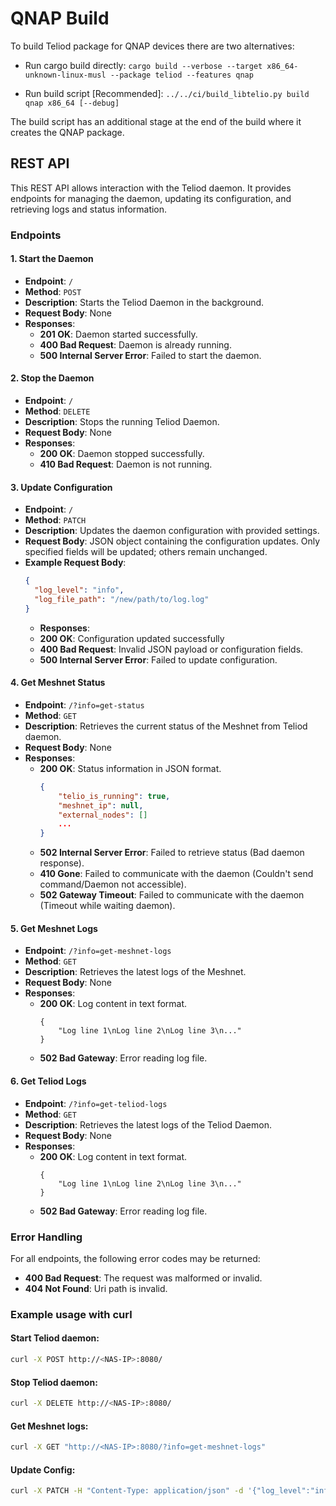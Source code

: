 # QNAP Build

To build Teliod package for QNAP devices there are two alternatives:

- Run cargo build directly:
```cargo build --verbose --target x86_64-unknown-linux-musl --package teliod --features qnap``` 

- Run build script [Recommended]:
```../../ci/build_libtelio.py build qnap x86_64 [--debug]```

The build script has an additional stage at the end of the build where it creates the QNAP package.

## REST API

This REST API allows interaction with the Teliod daemon. It provides endpoints for managing the daemon, updating its configuration, and retrieving logs and status information.

### Endpoints

#### 1. **Start the Daemon**
- **Endpoint**: `/`
- **Method**: `POST`
- **Description**: Starts the Teliod Daemon in the background.
- **Request Body**: None
- **Responses**:
  - **201 OK**: Daemon started successfully.
  - **400 Bad Request**: Daemon is already running.
  - **500 Internal Server Error**: Failed to start the daemon.

#### 2. **Stop the Daemon**
- **Endpoint**: `/`
- **Method**: `DELETE`
- **Description**: Stops the running Teliod Daemon.
- **Request Body**: None
- **Responses**:
  - **200 OK**: Daemon stopped successfully.
  - **410 Bad Request**: Daemon is not running.

#### 3. **Update Configuration**
- **Endpoint**: `/`
- **Method**: `PATCH`
- **Description**: Updates the daemon configuration with provided settings.
- **Request Body**: JSON object containing the configuration updates. Only specified fields will be updated; others remain unchanged.
- **Example Request Body**:
  ```json
  {
    "log_level": "info",
    "log_file_path": "/new/path/to/log.log"
  }
  ```
  - **Responses**:
  - **200 OK**: Configuration updated successfully
  - **400 Bad Request**: Invalid JSON payload or configuration fields.
  - **500 Internal Server Error**: Failed to update configuration.

#### 4. **Get Meshnet Status**
- **Endpoint**: `/?info=get-status`
- **Method**: `GET`
- **Description**: Retrieves the current status of the Meshnet from Teliod daemon.
- **Request Body**: None
- **Responses**:
  - **200 OK**: Status information in JSON format.
    ```json
    {
        "telio_is_running": true,
        "meshnet_ip": null,
        "external_nodes": []
        ...
    }
    ```
  - **502 Internal Server Error**: Failed to retrieve status (Bad daemon response).
  - **410 Gone**: Failed to communicate with the daemon (Couldn't send command/Daemon not accessible).
  - **502 Gateway Timeout**: Failed to communicate with the daemon (Timeout while waiting daemon).

#### 5. **Get Meshnet Logs**
- **Endpoint**: `/?info=get-meshnet-logs`
- **Method**: `GET`
- **Description**: Retrieves the latest logs of the Meshnet.
- **Request Body**: None
- **Responses**:
  - **200 OK**: Log content in text format.
    ```
    {
        "Log line 1\nLog line 2\nLog line 3\n..."
    }
    ```
  - **502 Bad Gateway**: Error reading log file.

#### 6. **Get Teliod Logs**
- **Endpoint**: `/?info=get-teliod-logs`
- **Method**: `GET`
- **Description**: Retrieves the latest logs of the Teliod Daemon.
- **Request Body**: None
- **Responses**:
  - **200 OK**: Log content in text format.
    ```
    {
        "Log line 1\nLog line 2\nLog line 3\n..."
    }
    ```
  - **502 Bad Gateway**: Error reading log file.

### Error Handling

For all endpoints, the following error codes may be returned:
- **400 Bad Request**: The request was malformed or invalid.
- **404 Not Found**: Uri path is invalid.

### Example usage with curl

#### Start Teliod daemon:
```bash
curl -X POST http://<NAS-IP>:8080/
```

#### Stop Teliod daemon:
```bash
curl -X DELETE http://<NAS-IP>:8080/
```

#### Get Meshnet logs:
```bash
curl -X GET "http://<NAS-IP>:8080/?info=get-meshnet-logs"
```

#### Update Config:
```bash
curl -X PATCH -H "Content-Type: application/json" -d '{"log_level":"info", authentication_token": "bbbbbbbbbbbbbbbbbbbbbbbbbbbbbbbbbbbbbbbbbbbbbbbbbbbbbbbbbbbbbbbb"}' http://<NAS-IP>:8080/cgi-bin/qpkg/teliod.cgi
```
